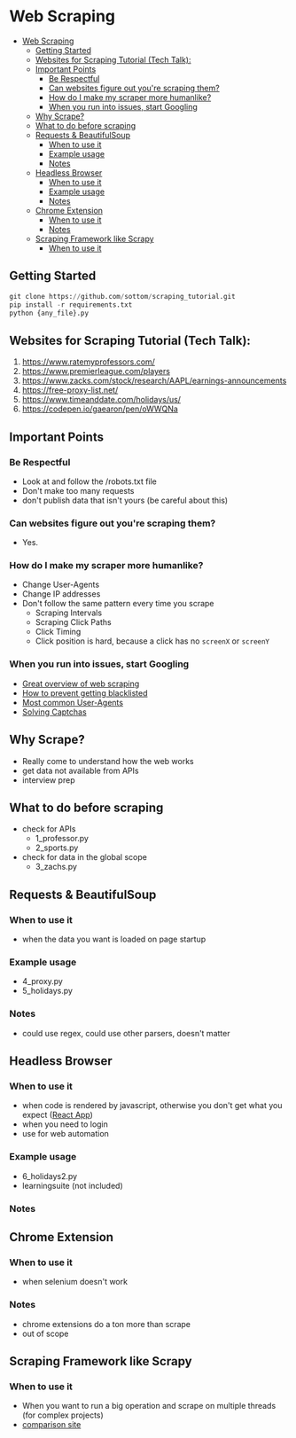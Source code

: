 # Web Scraping
- [Web Scraping](#web-scraping)
  - [Getting Started](#getting-started)
  - [Websites for Scraping Tutorial (Tech Talk):](#websites-for-scraping-tutorial-tech-talk)
  - [Important Points](#important-points)
    - [Be Respectful](#be-respectful)
    - [Can websites figure out you're scraping them?](#can-websites-figure-out-youre-scraping-them)
    - [How do I make my scraper more humanlike?](#how-do-i-make-my-scraper-more-humanlike)
    - [When you run into issues, start Googling](#when-you-run-into-issues-start-googling)
  - [Why Scrape?](#why-scrape)
  - [What to do before scraping](#what-to-do-before-scraping)
  - [Requests & BeautifulSoup](#requests--beautifulsoup)
    - [When to use it](#when-to-use-it)
    - [Example usage](#example-usage)
    - [Notes](#notes)
  - [Headless Browser](#headless-browser)
    - [When to use it](#when-to-use-it-1)
    - [Example usage](#example-usage-1)
    - [Notes](#notes-1)
  - [Chrome Extension](#chrome-extension)
    - [When to use it](#when-to-use-it-2)
    - [Notes](#notes-2)
  - [Scraping Framework like Scrapy](#scraping-framework-like-scrapy)
    - [When to use it](#when-to-use-it-3)


## Getting Started
```python
git clone https://github.com/sottom/scraping_tutorial.git
pip install -r requirements.txt
python {any_file}.py
```

## Websites for Scraping Tutorial (Tech Talk):

1. https://www.ratemyprofessors.com/
2. https://www.premierleague.com/players
3. https://www.zacks.com/stock/research/AAPL/earnings-announcements
4. https://free-proxy-list.net/
5. https://www.timeanddate.com/holidays/us/
6. https://codepen.io/gaearon/pen/oWWQNa


## Important Points
### Be Respectful
- Look at and follow the /robots.txt file
- Don't make too many requests
- don't publish data that isn't yours (be careful about this)
### Can websites figure out you're scraping them?
- Yes.
### How do I make my scraper more humanlike?
- Change User-Agents
- Change IP addresses
- Don't follow the same pattern every time you scrape
    - Scraping Intervals
    - Scraping Click Paths
    - Click Timing
    - Click position is hard, because a click has no `screenX` or `screenY`
### When you run into issues, start Googling
- [Great overview of web scraping](https://pluralsight.com/guides/advanced-web-scraping-tactics-python-playbook)
- [How to prevent getting blacklisted](https://www.scrapehero.com/how-to-prevent-getting-blacklisted-while-scraping/)
- [Most common User-Agents](https://techblog.willshouse.com/2012/01/03/most-common-user-agents/)
- [Solving Captchas](https://www.scrapehero.com/how-to-solve-simple-captchas-using-python-tesseract/)



## Why Scrape?
- Really come to understand how the web works
- get data not available from APIs
- interview prep


## What to do before scraping
- check for APIs
    - 1_professor.py
    - 2_sports.py
- check for data in the global scope
    - 3_zachs.py


## Requests & BeautifulSoup
### When to use it
- when the data you want is loaded on page startup
### Example usage
- 4_proxy.py
- 5_holidays.py
### Notes
- could use regex, could use other parsers, doesn't matter


## Headless Browser
### When to use it
- when code is rendered by javascript, otherwise you don't get what you expect ([React App](https://codepen.io/gaearon/pen/oWWQNa))
- when you need to login
- use for web automation
### Example usage
- 6_holidays2.py
- learningsuite (not included)
### Notes


## Chrome Extension
### When to use it
- when selenium doesn't work
### Notes
- chrome extensions do a ton more than scrape
- out of scope


## Scraping Framework like Scrapy
### When to use it
- When you want to run a big operation and scrape on multiple threads (for complex projects)
- [comparison site](https://towardsdatascience.com/scrapy-vs-selenium-vs-beautiful-soup-for-web-scraping-24008b6c87b8)
